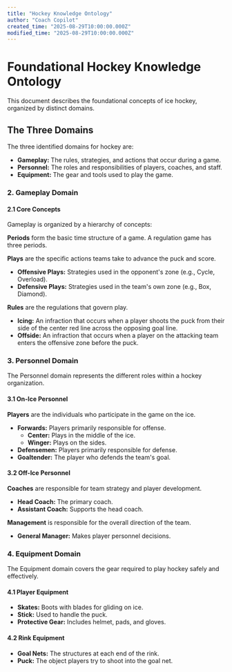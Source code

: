 ```yaml
---
title: "Hockey Knowledge Ontology"
author: "Coach Copilot"
created_time: "2025-08-29T10:00:00.000Z"
modified_time: "2025-08-29T10:00:00.000Z"
---
```


# Foundational Hockey Knowledge Ontology

This document describes the foundational concepts of ice hockey, organized by distinct domains.

## The Three Domains

The three identified domains for hockey are:

- **Gameplay:** The rules, strategies, and actions that occur during a game.
- **Personnel:** The roles and responsibilities of players, coaches, and staff.
- **Equipment:** The gear and tools used to play the game.

### 2. Gameplay Domain

#### 2.1 Core Concepts

Gameplay is organized by a hierarchy of concepts:

**Periods** form the basic time structure of a game. A regulation game has three periods.

**Plays** are the specific actions teams take to advance the puck and score.

- **Offensive Plays:** Strategies used in the opponent's zone (e.g., Cycle, Overload).
- **Defensive Plays:** Strategies used in the team's own zone (e.g., Box, Diamond).

**Rules** are the regulations that govern play.

- **Icing:** An infraction that occurs when a player shoots the puck from their side of the center red line across the opposing goal line.
- **Offside:** An infraction that occurs when a player on the attacking team enters the offensive zone before the puck.

### 3. Personnel Domain

The Personnel domain represents the different roles within a hockey organization.

#### 3.1 On-Ice Personnel

**Players** are the individuals who participate in the game on the ice.

- **Forwards:** Players primarily responsible for offense.
  - **Center:** Plays in the middle of the ice.
  - **Winger:** Plays on the sides.
- **Defensemen:** Players primarily responsible for defense.
- **Goaltender:** The player who defends the team's goal.

#### 3.2 Off-Ice Personnel

**Coaches** are responsible for team strategy and player development.

- **Head Coach:** The primary coach.
- **Assistant Coach:** Supports the head coach.

**Management** is responsible for the overall direction of the team.

- **General Manager:** Makes player personnel decisions.

### 4. Equipment Domain

The Equipment domain covers the gear required to play hockey safely and effectively.

#### 4.1 Player Equipment

- **Skates:** Boots with blades for gliding on ice.
- **Stick:** Used to handle the puck.
- **Protective Gear:** Includes helmet, pads, and gloves.

#### 4.2 Rink Equipment

- **Goal Nets:** The structures at each end of the rink.
- **Puck:** The object players try to shoot into the goal net.
